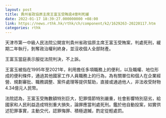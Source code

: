 ```yaml
---
layout: post
title: 貴州省政協原主席王富玉受賄逾4億判死緩
date: 2022-01-17 18:39:27.000000000 +08:00
link: https://news.rthk.hk/rthk/ch/component/k2/1629263-20220117.htm
categories: rthk
---
```


天津市第一中級人民法院公開宣判貴州省政協原主席王富玉受賄案，判處死刑，緩期二年執行，剝奪政治權利終身，並沒收個人全部財產。

王富玉當庭表示服從法院判決，不上訴。

王富玉被指在1995年至2021年，利用擔任多項職務上的便利，以及職權、地位形成的便利條件，通過其他國家工作人員職務上的行為，為有關單位和個人在企業經營、規劃審批、職務調整、案件處理等提供幫助，直接或通過他人，非法收受財物4.34億元人民幣。

法院認為，王富玉受賄數額特別巨大，犯罪情節特別嚴重，社會影響特別惡劣，給國家和人民利益造成特別重大損失，論罪應當判處死刑。鑑於他自動投案，如實供述犯罪事實，主動交代，認罪悔罪、積極退贓，酌定從輕處罰。
